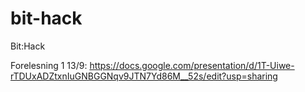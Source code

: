 # bit-hack
Bit:Hack

Forelesning 1 13/9: https://docs.google.com/presentation/d/1T-Uiwe-rTDUxADZtxnIuGNBGGNqv9JTN7Yd86M__52s/edit?usp=sharing
